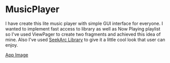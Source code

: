 # MusicPlayer

I have create this lite music player with simple GUI interface for everyone. 
I wanted to implement fast access to library as well as Now Playing playlist so I've used ViewPager to create two fragments and achieved this idea of mine.
Also I've used [SeekArc Library](https://github.com/neild001/SeekArc) to give it a little cool look that user can enjoy.

[App Image](https://drive.google.com/open?id=1eEIcYwSB5e7e9iT3ioKWGt08i1vbGRVq)
